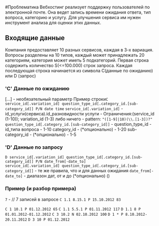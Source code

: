 #Проблематика
Вебхостинг реализует поддержку пользователей по электронной почте. Она ведет запись времени ожидания ответа, тип вопроса, категорию и услугу.
Для улучшения сервиса им нужен инструмент анализа для оценки этих данных.

## Входящие данные
Компания предоставляет 10 разных сервисов, каждая в 3-х вариация. Вопросы разделены на 10 типов, каждый может принадлежать 20 категориям, 
категория может иметь 5 подкатегорий.
Первая строка содержить количество S(<=100.000) строк запроса.
Каждая последующая строка начинается из символа С(данные по ожиданию) или D (запрос)

### 'С' Данные по ожиданию
[...] - необязательный параметр
Пример строки`C service_id[.variation_id] question_type_id[.category_id.[sub-category_id]] P/N date time`
    `service_id[.variation_id]` - id_услуги(сервиса).id_разновидности услуги - 
        Ограничения:(service_id (1-10)); variation_id (1-3) либо ничего - pattern: `"([1-9]|10)(\\.[1-3])?"`
    `question_type_id[.category_id.[sub-category_id]]` - 
        question_type_id - id_типа вопроса  - 1-10
        category_id - (*опционально) - 1-20
        sub-category_id - (*опционально) - 1-5
        
### 'D' Данные по запросу
   `D service_id[.variation_id] question_type_id[.category_id.[sub-category_id]] P/N date_from[-date_to]`        
   `service_id[.variation_id] question_type_id[.category_id.[sub-category_id]]` - те же правила, что и для данных ожидания
   `date_from[-date_to]` - диапазон дат, от и до (*опционально) ()
       
        
### Пример (и разбор примера)

   `7` - // 7 записей в запросе
   `C 1.1 8.15.1 P 15.10.2012 83`
    
   `C 1 10.1 P 01.12.2012 65`
   `C 1.1 5.5.1 P 01.11.2012 117`
   `D 1.1 8 P 01.01.2012-01.12.2012`
   `C 3 10.2 N 02.10.2012 100`
   `D 1 * P 8.10.2012-20.11.2012`
   `D 3 10 P 01.12.2012`   